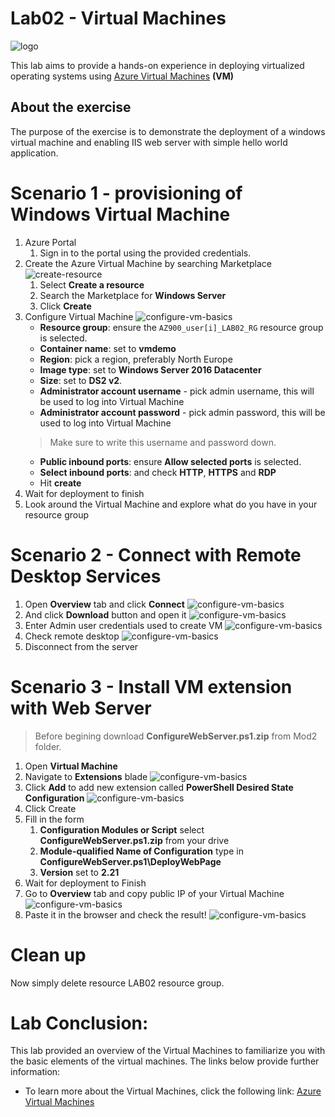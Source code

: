 # Lab02 - Virtual Machines

![logo](./img/vm.svg)

This lab aims to provide a hands-on experience in deploying virtualized operating systems using [Azure Virtual Machines](https://docs.microsoft.com/en-us/azure/virtual-machines/windows/) **(VM)**

## About the exercise

The purpose of the exercise is to demonstrate the deployment of a windows virtual machine and enabling IIS web server with simple hello world application.

# Scenario 1 - provisioning of Windows Virtual Machine

1. Azure Portal
    1. Sign in to the portal using the provided credentials.
2. Create the Azure Virtual Machine by searching Marketplace
    ![create-resource](./img/01-create-resource.png)
    1. Select **Create a resource**
    2. Search the Marketplace for **Windows Server**
    3. Click **Create**
3. Configure Virtual Machine 
    ![configure-vm-basics](./img/02-create.png)
    - **Resource group**: ensure the `AZ900_user[i]_LAB02_RG` resource group is selected.
    - **Container name**: set to **vmdemo**
    - **Region**: pick a region, preferably North Europe
    - **Image type**: set to **Windows Server 2016 Datacenter**
    - **Size**: set to **DS2 v2**. 
    - **Administrator account username** - pick admin username, this will be used to log into Virtual Machine
    - **Administrator account password** - pick admin password, this will be used to log into Virtual Machine
    > Make sure to write this username and password down.
    - **Public inbound ports**: ensure **Allow selected ports** is selected.
    - **Select inbound ports**: and check **HTTP**, **HTTPS** and **RDP**
    - Hit **create**
4. Wait for deployment to finish 
5. Look around the Virtual Machine and explore what do you have in your resource group

# Scenario 2 - Connect with Remote Desktop Services

1. Open **Overview** tab and click **Connect**
    ![configure-vm-basics](./img/06-connect.png)
2. And click **Download** button and open it
    ![configure-vm-basics](./img/07-download.png)
3. Enter Admin user credentials used to create VM 
    ![configure-vm-basics](./img/08-login.png)
4. Check remote desktop 
    ![configure-vm-basics](./img/09-rdp.png)
5. Disconnect from the server

# Scenario 3 - Install VM extension with Web Server

> Before begining download **ConfigureWebServer.ps1.zip** from Mod2 folder.

1. Open **Virtual Machine**
2. Navigate to **Extensions** blade
    ![configure-vm-basics](./img/03-vm-ext.png)
3. Click **Add** to add new extension called **PowerShell Desired State Configuration** 
    ![configure-vm-basics](./img/04-vm-dsc.png) 
4. Click Create
5. Fill in the form
   1. **Configuration Modules or Script** select **ConfigureWebServer.ps1.zip** from your drive
   2. **Module-qualified Name of Configuration** type in **ConfigureWebServer.ps1\DeployWebPage**
   3. **Version** set to **2.21**
5. Wait for deployment to Finish
6. Go to **Overview** tab and copy public IP of your Virtual Machine 
    ![configure-vm-basics](./img/05-pub-ip.png)
7. Paste it in the browser and check the result!
    ![configure-vm-basics](./img/06-web-app.png)

# Clean up
Now simply delete resource LAB02 resource group.

# Lab Conclusion:
This lab provided an overview of the Virtual Machines to familiarize you with the basic elements of the virtual machines. The links below provide further information:
* To learn more about the Virtual Machines, click the following link: [Azure Virtual Machines](https://docs.microsoft.com/en-us/azure/virtual-machines/windows/)